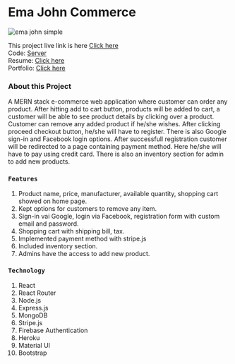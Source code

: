 # Ema John Commerce 

<img src="https://i.ibb.co/T4SLQNw/ema1.png" alt="ema john simple" />

This project live link is here [Click here](https://ema-john-simple-c3f01.web.app/)
<br />
Code: [Server](https://github.com/Fuad9/ema-john-server)
<br />
Resume: [Click here](https://drive.google.com/file/d/1MeVsJm8yHwUXvnvfv-XBqE7Al3NxKDih/view?usp=sharing)
<br />
Portfolio: [Click here](https://fuad-portfolio.netlify.app/)

### About this Project

A MERN stack e-commerce web application where customer can order any product. After hitting add to cart button, products will be added to cart, a customer will be able to see product details by clicking over a product. Customer can remove any added product if he/she wishes. After clicking proceed checkout button, he/she will have to register. There is also Google sign-in and Facebook login options. After successfull registration customer will be redirected to a page containing payment method. Here he/she will have to pay using credit card. There is also an inventory section for admin to add new products. 

### `Features`

1. Product name, price, manufacturer, available quantity, shopping cart  showed on home page.
2. Kept options for customers to remove any item.
3. Sign-in vai Google, login via Facebook, registration form with custom email and password.
4. Shopping cart with shipping bill, tax.
5. Implemented payment method with stripe.js
6. Included inventory section.
7. Admins have the access to add new product.

### `Technology`

1. React
2. React Router
3. Node.js
4. Express.js
5. MongoDB
6. Stripe.js
7. Firebase Authentication
8. Heroku
9. Material UI
10. Bootstrap

